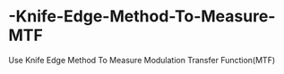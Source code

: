 # -Knife-Edge-Method-To-Measure-MTF
Use Knife Edge Method To Measure Modulation Transfer Function(MTF)
